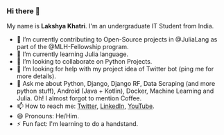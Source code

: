 ### Hi there 👋

My name is **Lakshya Khatri**. I'm an undergraduate IT Student from India.

- 🔭 I’m currently contributing to Open-Source projects in @JuliaLang as part of the @MLH-Fellowship program.  
- 🌱 I’m currently learning Julia language.
- 👯 I’m looking to collaborate on Python Projects.
- 🤔 I’m looking for help with my project idea of Twitter bot (ping me for more details).
- 💬 Ask me about Python, Django, Django RF, Data Scraping (and more python stuff), Android (Java + Kotlin), Docker, Machine Learning and Julia. Oh! I almost forgot to mention Coffee.
- 📫 How to reach me: [Twitter](https://twitter.com/lakshyakhatri_/), [LinkedIn](https://www.linkedin.com/in/lakshyakhatri/), [YouTube](https://www.youtube.com/channel/UCwxCn-dw6TWRpNhNOnRrRPQ/about).
- 😄 Pronouns: He/Him.
- ⚡ Fun fact: I'm learning to do a handstand.
